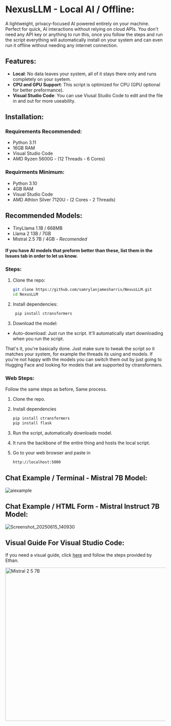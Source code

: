 # NexusLLM - Local AI / Offline:

A lightweight, privacy-focused AI powered entirely on your machine. Perfect for quick, AI interactions without relying on cloud APIs. You don't need any API key or anything to run this, once you follow the steps and run the script everything will automatically install on your system and can even run it offline without needing any internet connection. 

## Features:
- **Local**: No data leaves your system, all of it stays there only and runs completely on your syetem. 
- **CPU and GPU Support**: This script is optimized for CPU (GPU optional for better preformance).
- **Visual Studio Code**: You can use Viusal Studio Code to edit and the file in and out for more useability.

## Installation:
### Requirements Recommended:
- Python 3.11  
- 16GB RAM
- Visual Studio Code
- AMD Ryzen 5600G - (12 Threads - 6 Cores)

### Requirments Minimum:
- Python 3.10
- 4GB RAM
- Visual Studio Code
- AMD Athlon Silver 7120U - (2 Cores - 2 Threads)


## Recommended Models:
- TinyLlama 1.1B / 668MB
- Llama 2 13B / 7GB
- Mistral 2.5 7B / 4GB - *Recomended*

#### If you have AI models that preform better than these, list them in the Issues tab in order to let us know.

### Steps:
1. Clone the repo:  
   ```bash
   git clone https://github.com/samrylanjamesharris/NexusLLM.git
   cd NexusLLM
   
2. Install dependencies:
   ```bash
    pip install ctransformers

3. Download the model:
- Auto-download: Just run the script. It'll automatically start downloading when you run the script.

That's it, you're basically done.
Just make sure to tweak the script so it matches your system, for example the threads its using and models. If you're not happy with the models you can switch them out by just going to Hugging Face and looking for models that are supported by ctransformers.

### Web Steps:
Follow the same steps as before, Same process.
1. Clone the repo.
2. Install dependencies

   ```bash
   pip install ctransformers
   pip install flask
   
4. Run the script, automatically downloads model.
5. It runs the backbone of the entire thing and hosts the local script.
6. Go to your web browser and paste in
   ```bash
   http://localhost:5000

## Chat Example / Terminal - Mistral 7B Model:
![aiexample](https://github.com/user-attachments/assets/9f636660-9884-472e-88c6-5f107bc1ee1c)

## Chat Example / HTML Form - Mistral Instruct 7B Model:
![Screenshot_20250615_140930](https://github.com/user-attachments/assets/04a36b2a-2783-46f8-af23-b094aa17b24c)

## Visual Guide For Visual Studio Code:
If you need a visual guide, click [here](https://youtu.be/c0v6siXTxxU) and follow the steps provided by Ethan.

<img width="854" height="480" alt="Mistral 2 5 7B" src="https://github.com/user-attachments/assets/4a3d1a8b-a6b8-469c-b646-f24066c7309f" />
